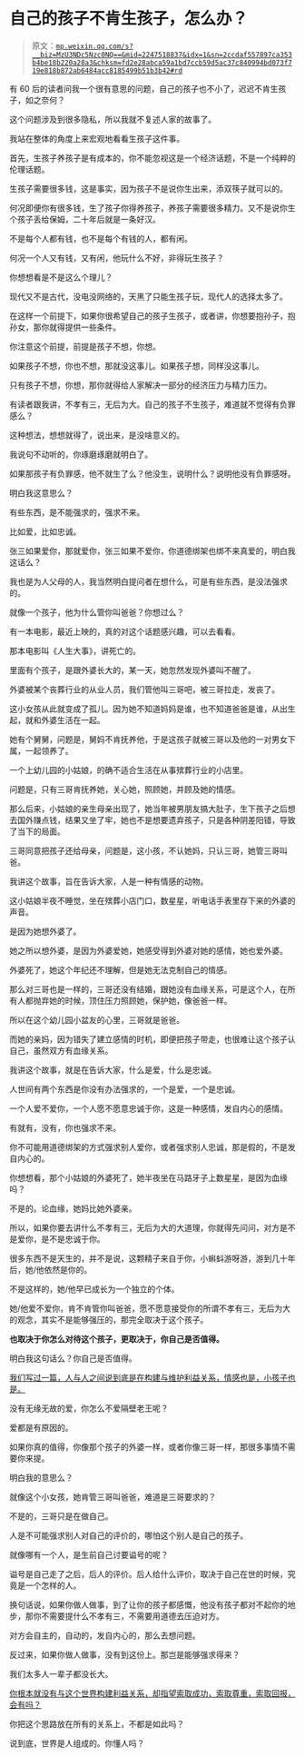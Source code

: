 # 自己的孩子不肯生孩子，怎么办？

> 原文：[`mp.weixin.qq.com/s?__biz=MzU3NDc5Nzc0NQ==&mid=2247518837&idx=1&sn=2ccdaf557897ca353b4be18b220a28a3&chksm=fd2e28abca59a1bd7ccb59d5ac37c840994bd073f719e818b872ab6484acc8185499b51b3b42#rd`](http://mp.weixin.qq.com/s?__biz=MzU3NDc5Nzc0NQ==&mid=2247518837&idx=1&sn=2ccdaf557897ca353b4be18b220a28a3&chksm=fd2e28abca59a1bd7ccb59d5ac37c840994bd073f719e818b872ab6484acc8185499b51b3b42#rd)

有 60 后的读者问我一个很有意思的问题，自己的孩子也不小了，迟迟不肯生孩子，如之奈何？ 

这个问题涉及到很多隐私，所以我就不复述人家的故事了。 

我站在整体的角度上来宏观地看看生孩子这件事。

首先，生孩子养孩子是有成本的，你不能忽视这是一个经济话题，不是一个纯粹的伦理话题。

生孩子需要很多钱，这是事实，因为孩子不是说你生出来，添双筷子就可以的。 

何况即便你有很多钱，生了孩子你得养孩子，养孩子需要很多精力。又不是说你生个孩子丢给保姆，二十年后就是一条好汉。

不是每个人都有钱，也不是每个有钱的人，都有闲。 

何况一个人又有钱，又有闲，他玩什么不好，非得玩生孩子？

你想想看是不是这么个理儿？ 

现代又不是古代，没电没网络的，天黑了只能生孩子玩，现代人的选择太多了。

在这样一个前提下，如果你很希望自己的孩子生孩子，或者讲，你想要抱孙子，抱孙女，那你就得提供一些条件。 

你注意这个前提，前提是孩子不想，你想。

如果孩子不想，你也不想，那就没这事儿。如果孩子想，同样没这事儿。 

只有孩子不想，你想，那你就得给人家解决一部分的经济压力与精力压力。

有读者跟我讲，不孝有三，无后为大。自己的孩子不生孩子，难道就不觉得有负罪感么？ 

这种想法，想想就得了，说出来，是没啥意义的。 

我说句不动听的，你琢磨琢磨就明白了。 

如果那孩子有负罪感，他不就生了么？他没生，说明什么？说明他没有负罪感呀。 

明白我这意思么？ 

有些东西，是不能强求的，强求不来。

比如爱，比如忠诚。 

张三如果爱你，那就爱你，张三如果不爱你，你道德绑架也绑不来真爱的，明白我这话么？

我也是为人父母的人，我当然明白提问者在想什么，可是有些东西，是没法强求的。

就像一个孩子，他为什么管你叫爸爸？你想过么？ 

有一本电影，最近上映的，真的对这个话题感兴趣，可以去看看。

那本电影叫《人生大事》，讲死亡的。

里面有个孩子，是跟外婆长大的，某一天，她忽然发现外婆叫不醒了。 

外婆被某个丧葬行业的从业人员，我们管他叫三哥吧，被三哥拉走，发丧了。 

这小女孩从此就变成了孤儿。因为她不知道妈妈是谁，也不知道爸爸是谁，从出生起，就和外婆生活在一起。 

她有个舅舅，问题是，舅妈不肯抚养他，于是这孩子就被三哥以及他的一对男女下属，一起领养了。 

一个上幼儿园的小姑娘，的确不适合生活在从事殡葬行业的小店里。 

问题是，只有三哥肯抚养她，关心她，照顾她，并顾及她的情感。

那么后来，小姑娘的亲生母亲出现了，她当年被男朋友搞大肚子，生下孩子之后想去国外赚点钱，结果又坐了牢，她也不是想要遗弃孩子，只是各种阴差阳错，导致了当下的局面。 

三哥同意把孩子还给母亲，问题是，这小孩，不认她妈，只认三哥，她管三哥叫爸。

我讲这个故事，旨在告诉大家，人是一种有情感的动物。 

这小姑娘半夜不睡觉，坐在殡葬小店门口，数星星，听电话手表里存下来的外婆的声音。 

是因为她想外婆了。

她之所以想外婆，是因为外婆爱她，她感受得到外婆对她的感情，她也爱外婆。 

外婆死了，她这个年纪还不理解，但是她无法克制自己的情感。 

那么对三哥也是一样的，三哥还没有结婚，跟她没有血缘关系，可是这个人，在所有人都抛弃她的时候，顶住压力照顾她，保护她，像爸爸一样。 

所以在这个幼儿园小盆友的心里，三哥就是爸爸。

而她的亲妈，因为错失了建立感情的时机，即便把孩子带走，也很难让这个孩子认自己，虽然双方有血缘关系。 

我讲这个故事，就是在告诉大家，什么是爱，什么是忠诚。 

人世间有两个东西是你没有办法强求的，一个是爱，一个是忠诚。 

一个人爱不爱你，一个人愿不愿意忠诚于你，这是一种感情，发自内心的感情。 

有就有，没有，你也强求不来。 

你不可能用道德绑架的方式强求别人爱你，或者强求别人忠诚，那是假的，不是发自内心的。 

你想想看，那个小姑娘的外婆死了，她半夜坐在马路牙子上数星星，是因为血缘吗？

不是的。论血缘，她妈比她外婆亲。

所以，如果你要去讲什么不孝有三，无后为大的大道理，你就得先问问，对方是不是爱你，是不是忠诚于你。 

很多东西不是天生的，并不是说，这颗精子来自于你，小蝌蚪游呀游，游到几十年后，她/他依然是你的。 

不是这样的，她/他早已成长为一个独立的个体。

她/他爱不爱你，肯不肯管你叫爸爸，愿不愿意接受你的所谓不孝有三，无后为大的观念，其实不是能够强压的，那完全取决于这个孩子。

**也取决于你怎么对待这个孩子，更取决于，你自己是否值得。**

明白我这句话么？你自己是否值得。 

[我们写过一篇，人与人之间说到底是在构建与维护利益关系，情感也是，小孩子也是。](http://mp.weixin.qq.com/s?__biz=MzU3NDc5Nzc0NQ==&mid=2247518802&idx=1&sn=bbab643ae1ac434e1a5df02a86f52cb4&chksm=fd2e288cca59a19a9063ea2305aa8cba2f95666d72fd5d83248f808a61d11922b1ac6b39d6f1&scene=21#wechat_redirect) 

没有无缘无故的爱，你怎么不爱隔壁老王呢？ 

爱都是有原因的。 

如果你真的值得，你像那个孩子的外婆一样，或者你像三哥一样，那很多事情不需要你来提。

明白我的意思么？

就像这个小女孩，她肯管三哥叫爸爸，难道是三哥要求的？ 

不是的，三哥只是在做自己。

人是不可能强求别人对自己的评价的，哪怕这个别人是自己的孩子。 

就像哪有一个人，是生前自己讨要谥号的呢？

谥号是自己走了之后，后人的评价。后人给什么评价，取决于自己在世的时候，究竟是一个怎样的人。 

换句话说，如果你做人做事，到了让你的孩子都感慨，他没有孩子都对不起你的地步，那你不需要提什么不孝有三，不需要用道德去压迫对方。 

对方会自主的，自动的，发自内心的，那么去想问题。

反过来，如果你做人做事，没有到这份上。那岂是能够强求得来？

我们太多人一辈子都没长大。

[你根本就没有与这个世界构建利益关系，却指望索取成功，索取尊重，索取回报，会有吗？](http://mp.weixin.qq.com/s?__biz=MzU3NDc5Nzc0NQ==&mid=2247518802&idx=1&sn=bbab643ae1ac434e1a5df02a86f52cb4&chksm=fd2e288cca59a19a9063ea2305aa8cba2f95666d72fd5d83248f808a61d11922b1ac6b39d6f1&scene=21#wechat_redirect) 

你把这个思路放在所有的关系上，不都是如此吗？ 

说到底，世界是人组成的。你懂人吗？